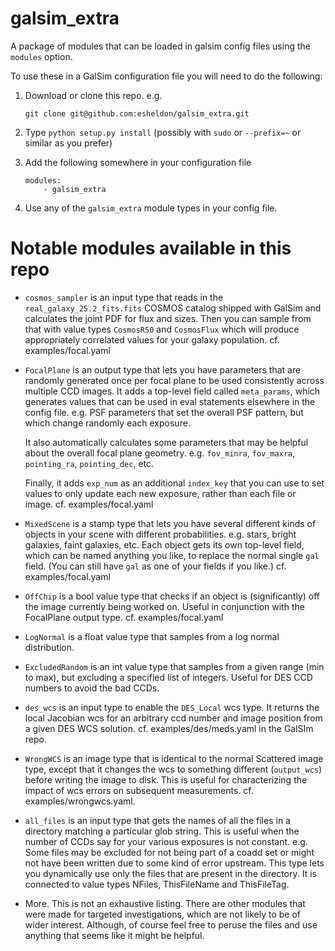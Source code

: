 # galsim_extra

A package of modules that can be loaded in galsim config files using the `modules` option.

To use these in a GalSim configuration file you will need to do the following:

1. Download or clone this repo.  e.g.
    ```
    git clone git@github.com:esheldon/galsim_extra.git
    ```

2. Type `python setup.py install` (possibly with `sudo` or `--prefix=~` or similar as you prefer)

3. Add the following somewhere in your configuration file
    ```
    modules:
        - galsim_extra
    ```

4. Use any of the `galsim_extra` module types in your config file.

# Notable modules available in this repo

* `cosmos_sampler` is an input type that reads in the `real_galaxy_25.2_fits.fits` COSMOS
  catalog shipped with GalSim  and calculates the joint PDF for flux and sizes.  Then you can
  sample from that with value types `CosmosR50` and `CosmosFlux` which will produce appropriately
  correlated values for your galaxy population.  cf. examples/focal.yaml

* `FocalPlane` is an output type that lets you have parameters that are randomly generated once
  per focal plane to be used consistently across multiple CCD images.  It adds a top-level field
  called `meta_params`, which generates values that can be used in eval statements elsewhere
  in the config file.  e.g. PSF parameters that set the overall PSF pattern, but which change
  randomly each exposure.

  It also automatically calculates some parameters that may be helpful about the overall focal
  plane geometry.  e.g. `fov_minra`, `fov_maxra`, `pointing_ra`, `pointing_dec`, etc.

  Finally, it adds `exp_num` as an additional `index_key` that you can use to set values to
  only update each new exposure, rather than each file or image.  cf. examples/focal.yaml

* `MixedScene` is a stamp type that lets you have several different kinds of objects in your
  scene with different probabilities.  e.g. stars, bright galaxies, faint galaxies, etc.
  Each object gets its own top-level field, which can be named anything you like, to replace
  the normal single `gal` field.  (You can still have `gal` as one of your fields if you like.)
  cf. examples/focal.yaml

* `OffChip` is a bool value type that checks if an object is (significantly) off the image
  currently being worked on.  Useful in conjunction with the FocalPlane output type.
  cf. examples/focal.yaml

* `LogNormal` is a float value type that samples from a log normal distribution.

* `ExcludedRandom` is an int value type that samples from a given range (min to max), but
  excluding a specified list of integers.  Useful for DES CCD numbers to avoid the bad CCDs.

* `des_wcs` is an input type to enable the `DES_Local` wcs type.  It returns the local Jacobian
  wcs for an arbitrary ccd number and image position from a given DES WCS solution.
  cf. examples/des/meds.yaml in the GalSIm repo.

* `WrongWCS` is an image type that is identical to the normal Scattered image type, except that it
  changes the wcs to something different (`output_wcs`) before writing the image to disk.  This
  is useful for characterizing the impact of wcs errors on subsequent measurements.
  cf. examples/wrongwcs.yaml.

* `all_files` is an input type that gets the names of all the files in a directory matching a
  particular glob string.  This is useful when the number of CCDs say for your various exposures
  is not constant.  e.g. Some files may be excluded for not being part of a coadd set or might
  not have been written due to some kind of error upstream.  This type lets you dynamically use
  only the files that are present in the directory.  It is connected to value types NFiles,
  ThisFileName and ThisFileTag.

* More.  This is not an exhaustive listing.  There are other modules that were made for targeted
  investigations, which are not likely to be of wider interest.  Although, of course feel free to
  peruse the files and use anything that seems like it might be helpful.
